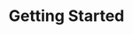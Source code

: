 ---
title: Getting Started
eleventyNavigation:
  title: Getting Started with Web
  key: getting-started-web
  parent: getting-started
  order: 100
---